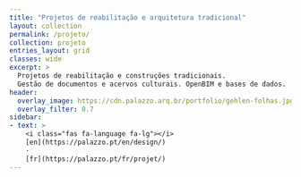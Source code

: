 ```yaml
---
title: "Projetos de reabilitação e arquitetura tradicional"
layout: collection
permalink: /projeto/
collection: projeto
entries_layout: grid
classes: wide
excerpt: >
  Projetos de reabilitação e construções tradicionais.
  Gestão de documentos e acervos culturais. OpenBIM e bases de dados.
header:
  overlay_image: https://cdn.palazzo.arq.br/portfolio/gehlen-folhas.jpg
  overlay_filter: 0.7
sidebar:
- text: >
    <i class="fas fa-language fa-lg"></i> 
    [en](https://palazzo.pt/en/design/)
    ·
    [fr](https://palazzo.pt/fr/projet/)
---
```

